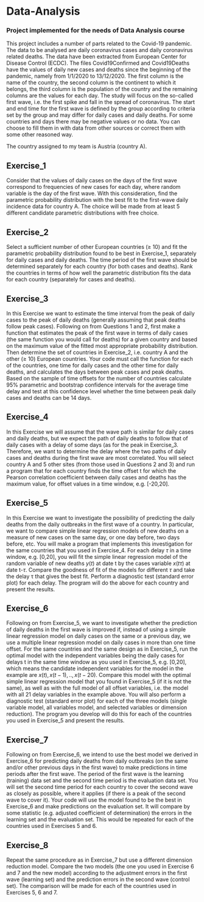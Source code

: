 # Data-Analysis
### Project implemented for the needs of Data Analysis course

This project includes a number of parts related to the Covid-19 pandemic. The data to be analysed are daily coronavirus cases and daily coronavirus related deaths. The data have been extracted from European Center for Disease Control (ECDC). The files Covid19Confirmed and Covid19Deaths have the values of daily new cases and deaths since the beginning of the pandemic, namely from 1/1/2020 to 13/12/2020. The first column is the name of the country, the second column is the continent to which it belongs, the third column is the population of the country and the remaining columns are the values for each day. 
The study will focus on the so-called first wave, i.e. the first spike and fall in the spread of coronavirus. The start and end time for the first wave is defined by the group according to criteria set by the group and may differ for daily cases and daily deaths.
For some countries and days there may be negative values or no data. You can choose to fill them in with data from other sources or correct them with some other reasoned way.

The country assigned to my team is Austria (country A).

## Exercise_1
Consider that the values of daily cases on the days of the first wave correspond to frequencies of new cases for each day, where random variable is the day of the first wave. With this consideration, find the parametric probability distribution with the best fit to the first-wave daily incidence data for country A. The choice will be made from at least 5 different candidate parametric distributions with free choice.

## Exercise_2
Select a sufficient number of other European countries (≥ 10) and fit the parametric probability distribution found to be best in Exercise_1, separately for daily cases and daily deaths. The time period of the first wave should be determined separately for each country (for both cases and deaths). Rank the countries in terms of how well the parametric distribution fits the data for each country (separately for cases and deaths).

## Exercise_3
In this Exercise we want to estimate the time interval from the peak of daily cases to the peak of daily deaths (generally assuming that peak deaths follow peak cases). Following on from Questions 1 and 2, first make a function that estimates the peak of the first wave in terms of daily cases (the same function you would call for deaths) for a given country and based on the maximum value of the fitted most appropriate probability distribution. Then determine the set of countries in Exercise_2, i.e. country A and the other (≥ 10) European countries. Your code must call the function for each of the countries, one time for daily cases and the other time for daily deaths, and calculates the days between peak cases and peak deaths. Based on the sample of time offsets for the number of countries calculate 95% parametric and bootstrap confidence intervals for the average time delay and test at this confidence level whether the time between peak daily cases and deaths can be 14 days.

## Exercise_4
In this Exercise we will assume that the wave path is similar for daily cases and daily deaths, but we expect the path of daily deaths to follow that of daily cases with a delay of some days (as for the peak in Exercise_3. Therefore, we want to determine the delay where the two paths of daily cases and deaths during the first wave are most correlated. You will select country A and 5 other sites (from those used in Questions 2 and 3) and run a program that for each country finds the time offset t for which the Pearson correlation coefficient between daily cases and deaths has the maximum value, for offset values in a time window, e.g. [-20,20].

## Exercise_5
In this Exercise we want to investigate the possibility of predicting the daily deaths from the daily outbreaks in the first wave of a country. In particular, we want to compare simple linear regression models of new deaths on a measure of new cases on the same day, or one day before, two days before, etc. You will make a program that implements this investigation for the same countries that you used in Exercise_4. For each delay $τ$ in a time window, e.g. [0,20], you will fit the simple linear regression model of the random variable of new deaths $y(t)$ at date t by the cases variable $x(t τ)$ at date t-$τ$. Compare the goodness of fit of the models for different $τ$ and take the delay τ that gives the best fit. Perform a diagnostic test (standard error plot) for each delay. The program will do the above for each country and present the results.

## Exercise_6
Following on from Exercise_5, we want to investigate whether the prediction of daily deaths in the first wave is improved if, instead of using a simple linear regression model on daily cases on the same or a previous day, we use a multiple linear regression model on daily cases in more than one time offset. For the same countries and the same design as in Exercise_5, run the optimal model with the independent variables being the daily cases for delays t in the same time window as you used in Exercise_5, e.g. [0,20], which means the candidate independent variables for the model in the example are $x(t), x(t-1), . . , x(t-20)$. Compare this model with the optimal simple linear regression model that you found in Exercise_5 (if it is not the same), as well as with the full model of all offset variables, i.e. the model with all 21 delay variables in the example above. You will also perform a diagnostic test (standard error plot) for each of the three models (single variable model, all variables model, and selected variables or dimension reduction). The program you develop will do this for each of the countries you used in Exercise_5 and present the results.

## Exercise_7
Following on from Exercise_6, we intend to use the best model we derived in Exercise_6 for predicting daily deaths from daily outbreaks (on the same and/or other previous days in the first wave) to make predictions in time periods after the first wave. The period of the first wave is the learning (training) data set and the second time period is the evaluation data set. You will set the second time period for each country to cover the second wave as closely as possible, where it applies (if there is a peak of the second wave to cover it). Your code will use the model found to be the best in Exercise_6 and make predictions on the evaluation set. It will compare by some statistic (e.g. adjusted coefficient of determination) the errors in the learning set and the evaluation set. This would be repeated for each of the countries used in Exercises 5 and 6.

## Exercise_8
Repeat the same procedure as in Exercise_7 but use a different dimension reduction model. Compare the two models (the one you used in Exercise 6 and 7 and the new model) according to the adjustment errors in the first wave (learning set) and the prediction errors in the second wave (control set). The comparison will be made for each of the countries used in Exercises 5, 6 and 7.
